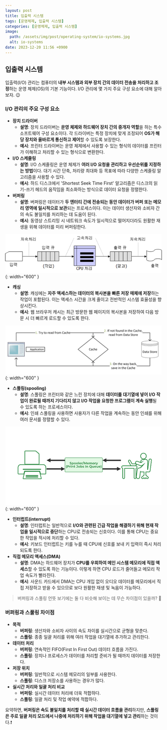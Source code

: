 ```yaml
---
layout: post
title: 입출력 시스템
tags: [운영체제, 입출력 시스템]
categories: [운영체제, 입출력 시스템]
image:
  path: /assets/img/post/operating-system/io-systems.jpg
  alt: io-systems
date: 2023-12-20 11:56 +0900
---
```


## 입출력 시스템

입출력(I/O) 관리는 컴퓨터의 **내부 시스템과 외부 장치 간의 데이터 전송을 처리하고 조정**하는 운영 체제(OS)의 기본 기능이다. I/O 관리에 몇 가지 주요 구성 요소에 대해 알아보자. 😉

### I/O 관리의 주요 구성 요소

- **장치 드라이버**
  - **설명**: 장치 드라이버는 **운영 체제와 하드웨어 장치 간의 중개자 역할**을 하는 특수 소프트웨어 구성 요소이다. 각 드라이버는 특정 장치에 맞게 조정되어 **OS가 해당 장치와 올바르게 통신하고 제어**할 수 있도록 보장한다.
  - **예시**: 프린터 드라이버는 운영 체제에서 사용할 수 있는 형식의 데이터를 프린터가 이해하고 처리할 수 있는 형식으로 변환한다.
- **I/O 스케줄링**
  - **설명**: I/O 스케줄링은 운영 체제가 **여러 I/O 요청을 관리하고 우선순위를 지정하는 방법**이다. 대기 시간 단축, 처리량 최대화 등 목표에 따라 다양한 스케줄링 알고리즘을 사용할 수 있다.
  - **예시**: 하드 디스크에서 'Shortest Seek Time First' 알고리즘은 디스크의 읽기-쓰기 헤드의 움직임을 최소화하는 방식으로 데이터 요청을 정렬한다.
- **버퍼링**
  - **설명**: 버퍼링은 데이터가 **두 엔터티 간에 전송되는 동안 데이터가 버퍼 또는 메모리 영역에 일시적으로 보관**되는 프로세스이다. 이는 데이터 생산자와 소비자 간의 속도 불일치를 처리하는 데 도움이 된다.
  - **예시**: 동영상 스트리밍 시 네트워크 속도가 일시적으로 떨어지더라도 원활한 재생을 위해 데이터를 미리 버퍼링한다.

![buffering](/assets/img/post/operating-system/buffering.png){: width="600" }

- **캐싱**
  - **설명**: 캐싱에는 **자주 액세스하는 데이터의 복사본을 빠른 저장 매체에 저장**하는 작업이 포함된다. 이는 액세스 시간을 크게 줄이고 전반적인 시스템 효율성을 향상시킨다.
  - **예시**: 웹 브라우저 캐시는 최근 방문한 웹 페이지의 복사본을 저장하여 다음 방문 시 더 빠르게 로드할 수 있도록 한다.

![cache](/assets/img/post/operating-system/cache.webp){: width="600" }

- **스풀링(spooling)**
  - **설명**: 스풀링은 프린터와 같은 느린 장치에 대해 **데이터를 대기열에 넣어 I/O 작업이 완료될 때까지 기다리지 않고 I/O 작업을 요청한 프로그램이 계속 실행**될 수 있도록 하는 프로세스이다.
  - **예시**: 인쇄 스풀링을 사용하면 사용자가 다른 작업을 계속하는 동안 인쇄를 위해 여러 문서를 정렬할 수 있다.

![spooling](/assets/img/post/operating-system/spooling.png){: width="600" }

- **인터럽트(interrupt)**
  - **설명**: 인터럽트는 일반적으로 **I/O와 관련된 긴급 작업을 해결하기 위해 현재 작업을 일시적으로 중단**하는 CPU로 전송되는 신호이다. 이를 통해 CPU는 중요한 작업을 적시에 처리할 수 있다.
  - **예시**: 키보드 인터럽트는 키를 누를 때 CPU에 신호를 보내 키 입력이 즉시 처리되도록 한다.
- **직접 메모리 액세스(DMA)**
  - **설명**: DMA는 하드웨어 장치가 **CPU를 우회하여 메인 시스템 메모리에 직접 액세스**할 수 있도록 하는 기능이다. 이렇게 하면 CPU 로드가 줄어들고 메모리 작업 속도가 빨라진다.
  - **예시**: 사운드 카드에서 DMA는 CPU 개입 없이 오디오 데이터를 메모리에서 직접 저장하고 받을 수 있으므로 보다 원활한 재생 및 녹음이 가능하다.

> 버퍼링과 스풀링 언뜻 보기에는 둘 다 비슷해 보이는 데 무슨 차이점이 있을까? 🧐

### 버퍼링과 스풀링 차이점

- **목적**
  - **버퍼링**: 생산자와 소비자 사이의 속도 차이를 실시간으로 균형을 맞춘다.
  - **스풀링**: 종종 일괄 처리를 위해 여러 작업을 대기열에 추가하고 관리한다.
- **데이터 처리**
  - **버퍼링**: 연속적인 FIFO(First In First Out) 데이터 흐름을 가진다.
  - **스풀링**: 장치나 프로세스가 데이터를 처리할 준비가 될 때까지 데이터를 저장한다.
- **저장 위치**
  - **버퍼링**: 일반적으로 시스템 메모리의 일부를 사용한다.
  - **스풀링**: 디스크 저장소를 사용하는 경우가 많다.
- **실시간 처리와 일괄 처리 비교**
  - **버퍼링**: 실시간 데이터 처리에 더욱 적합하다.
  - **스풀링**: 일괄 처리 및 작업 예약에 적합하다.

요약하면, **버퍼링은 속도 불일치를 처리할 때 실시간 데이터 흐름을 관리**하지만, **스풀링은 주로 일괄 처리 모드에서 나중에 처리하기 위해 작업을 대기열에 넣고 관리**하는 것이다.❗️
